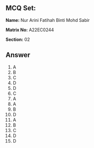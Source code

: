 ## MCQ Set:

**Name:** Nur Arini Fatihah Binti Mohd Sabir

**Matrix No:** A22EC0244

**Section:** 02

## Answer
1. A
2. B
3. C
4. D
5. D
6. C
7. A
8. A
9. B
10. D
11. A
12. B
13. C
14. D
15. D
